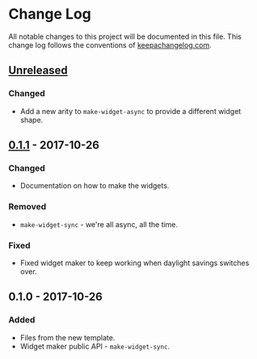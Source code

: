 # Change Log
All notable changes to this project will be documented in this file. This change log follows the conventions of [keepachangelog.com](http://keepachangelog.com/).

## [Unreleased]
### Changed
- Add a new arity to `make-widget-async` to provide a different widget shape.

## [0.1.1] - 2017-10-26
### Changed
- Documentation on how to make the widgets.

### Removed
- `make-widget-sync` - we're all async, all the time.

### Fixed
- Fixed widget maker to keep working when daylight savings switches over.

## 0.1.0 - 2017-10-26
### Added
- Files from the new template.
- Widget maker public API - `make-widget-sync`.

[Unreleased]: https://github.com/your-name/re-frame-request/compare/0.1.1...HEAD
[0.1.1]: https://github.com/your-name/re-frame-request/compare/0.1.0...0.1.1
